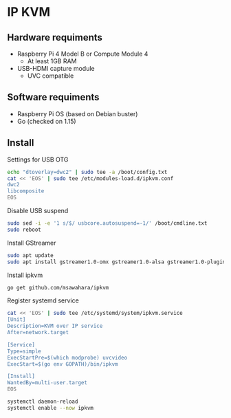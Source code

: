 # IP KVM

## Hardware requiments
- Raspberry Pi 4 Model B or Compute Module 4
  - At least 1GB RAM
- USB-HDMI capture module
  - UVC compatible

## Software requiments
- Raspberry Pi OS (based on Debian buster)
- Go (checked on 1.15)

## Install
Settings for USB OTG
```bash
echo "dtoverlay=dwc2" | sudo tee -a /boot/config.txt
cat << 'EOS' | sudo tee /etc/modules-load.d/ipkvm.conf
dwc2
libcomposite
EOS
```

Disable USB suspend
```bash
sudo sed -i -e '1 s/$/ usbcore.autosuspend=-1/' /boot/cmdline.txt
sudo reboot
```

Install GStreamer
```bash
sudo apt update
sudo apt install gstreamer1.0-omx gstreamer1.0-alsa gstreamer1.0-plugins-base gstreamer1.0-plugins-good gstreamer1.0-plugins-bad gstreamer1.0-tools libgstreamer1.0-dev libgstreamer-plugins-base1.0-dev
```

Install ipkvm
```bash
go get github.com/msawahara/ipkvm
```

Register systemd service
```bash
cat << 'EOS' | sudo tee /etc/systemd/system/ipkvm.service
[Unit]
Description=KVM over IP service
After=network.target

[Service]
Type=simple
ExecStartPre=$(which modprobe) uvcvideo
ExecStart=$(go env GOPATH)/bin/ipkvm

[Install]
WantedBy=multi-user.target
EOS
```
```bash
systemctl daemon-reload
systemctl enable --now ipkvm
```
